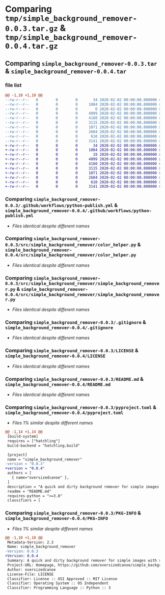 # Comparing `tmp/simple_background_remover-0.0.3.tar.gz` & `tmp/simple_background_remover-0.0.4.tar.gz`

## Comparing `simple_background_remover-0.0.3.tar` & `simple_background_remover-0.0.4.tar`

### file list

```diff
@@ -1,10 +1,10 @@
--rw-r--r--   0        0        0       34 2020-02-02 00:00:00.000000 simple_background_remover-0.0.3/requirements.txt
--rw-r--r--   0        0        0     1084 2020-02-02 00:00:00.000000 simple_background_remover-0.0.3/.github/workflows/python-publish.yml
--rw-r--r--   0        0        0        0 2020-02-02 00:00:00.000000 simple_background_remover-0.0.3/src/simple_background_remover/__init__.py
--rw-r--r--   0        0        0     4099 2020-02-02 00:00:00.000000 simple_background_remover-0.0.3/src/simple_background_remover/color_helper.py
--rw-r--r--   0        0        0     4160 2020-02-02 00:00:00.000000 simple_background_remover-0.0.3/src/simple_background_remover/simple_background_remover.py
--rw-r--r--   0        0        0     3115 2020-02-02 00:00:00.000000 simple_background_remover-0.0.3/.gitignore
--rw-r--r--   0        0        0     1071 2020-02-02 00:00:00.000000 simple_background_remover-0.0.3/LICENSE
--rw-r--r--   0        0        0     2604 2020-02-02 00:00:00.000000 simple_background_remover-0.0.3/README.md
--rw-r--r--   0        0        0      610 2020-02-02 00:00:00.000000 simple_background_remover-0.0.3/pyproject.toml
--rw-r--r--   0        0        0     3141 2020-02-02 00:00:00.000000 simple_background_remover-0.0.3/PKG-INFO
+-rw-r--r--   0        0        0       34 2020-02-02 00:00:00.000000 simple_background_remover-0.0.4/requirements.txt
+-rw-r--r--   0        0        0     1084 2020-02-02 00:00:00.000000 simple_background_remover-0.0.4/.github/workflows/python-publish.yml
+-rw-r--r--   0        0        0       19 2020-02-02 00:00:00.000000 simple_background_remover-0.0.4/src/simple_background_remover/__init__.py
+-rw-r--r--   0        0        0     4099 2020-02-02 00:00:00.000000 simple_background_remover-0.0.4/src/simple_background_remover/color_helper.py
+-rw-r--r--   0        0        0     4160 2020-02-02 00:00:00.000000 simple_background_remover-0.0.4/src/simple_background_remover/simple_background_remover.py
+-rw-r--r--   0        0        0     3115 2020-02-02 00:00:00.000000 simple_background_remover-0.0.4/.gitignore
+-rw-r--r--   0        0        0     1071 2020-02-02 00:00:00.000000 simple_background_remover-0.0.4/LICENSE
+-rw-r--r--   0        0        0     2604 2020-02-02 00:00:00.000000 simple_background_remover-0.0.4/README.md
+-rw-r--r--   0        0        0      610 2020-02-02 00:00:00.000000 simple_background_remover-0.0.4/pyproject.toml
+-rw-r--r--   0        0        0     3141 2020-02-02 00:00:00.000000 simple_background_remover-0.0.4/PKG-INFO
```

### Comparing `simple_background_remover-0.0.3/.github/workflows/python-publish.yml` & `simple_background_remover-0.0.4/.github/workflows/python-publish.yml`

 * *Files identical despite different names*

### Comparing `simple_background_remover-0.0.3/src/simple_background_remover/color_helper.py` & `simple_background_remover-0.0.4/src/simple_background_remover/color_helper.py`

 * *Files identical despite different names*

### Comparing `simple_background_remover-0.0.3/src/simple_background_remover/simple_background_remover.py` & `simple_background_remover-0.0.4/src/simple_background_remover/simple_background_remover.py`

 * *Files identical despite different names*

### Comparing `simple_background_remover-0.0.3/.gitignore` & `simple_background_remover-0.0.4/.gitignore`

 * *Files identical despite different names*

### Comparing `simple_background_remover-0.0.3/LICENSE` & `simple_background_remover-0.0.4/LICENSE`

 * *Files identical despite different names*

### Comparing `simple_background_remover-0.0.3/README.md` & `simple_background_remover-0.0.4/README.md`

 * *Files identical despite different names*

### Comparing `simple_background_remover-0.0.3/pyproject.toml` & `simple_background_remover-0.0.4/pyproject.toml`

 * *Files 1% similar despite different names*

```diff
@@ -1,14 +1,14 @@
 [build-system]
 requires = ["hatchling"]
 build-backend = "hatchling.build"
 
 [project]
 name = "simple_background_remover"
-version = "0.0.3"
+version = "0.0.4"
 authors = [
   { name="oversizedcanoe" },
 ]
 description = "A quick and dirty background remover for simple images with solid(ish) background colors."
 readme = "README.md"
 requires-python = ">=3.8"
 classifiers = [
```

### Comparing `simple_background_remover-0.0.3/PKG-INFO` & `simple_background_remover-0.0.4/PKG-INFO`

 * *Files 1% similar despite different names*

```diff
@@ -1,10 +1,10 @@
 Metadata-Version: 2.3
 Name: simple_background_remover
-Version: 0.0.3
+Version: 0.0.4
 Summary: A quick and dirty background remover for simple images with solid(ish) background colors.
 Project-URL: Homepage, https://github.com/oversizedcanoe/simple_background_remover 
 Author: oversizedcanoe
 License-File: LICENSE
 Classifier: License :: OSI Approved :: MIT License
 Classifier: Operating System :: OS Independent
 Classifier: Programming Language :: Python :: 3
```

